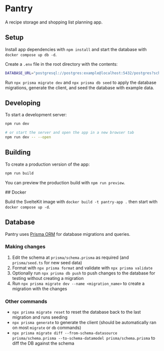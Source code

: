 # Pantry

A recipe storage and shopping list planning app.

## Setup

Install app dependencies with `npm install` and start the database with `docker compose up db -d`.

Create a `.env` file in the root directory with the contents:

```sh
DATABASE_URL="postgresql://postgres:example@localhost:5432/postgres?schema=public"
```

Run `npx prisma migrate dev` and `npx prisma db seed` to apply the database migrations, generate the client, and seed the database with example data.

## Developing

To start a development server:

```bash
npm run dev

# or start the server and open the app in a new browser tab
npm run dev -- --open
```

## Building

To create a production version of the app:

```bash
npm run build
```

You can preview the production build with `npm run preview`.

## Docker

Build the SvelteKit image with `docker build -t pantry-app .` then start with `docker compose up -d`.

## Database

Pantry uses [Prisma ORM](https://www.prisma.io/) for database migrations and queries.

### Making changes

1. Edit the schema at `prisma/schema.prisma` as required (and `prisma/seed.ts` for new seed data)
2. Format with `npx prisma format` and validate with `npx prisma validate`
3. Optionally run `npx prisma db push` to push changes to the database for testing without creating a migration
4. Run `npx prisma migrate dev --name <migration_name>` to create a migration with the changes

### Other commands

- `npx prisma migrate reset` to reset the database back to the last migration and runs seeding
- `npx prisma generate` to generate the client (should be automatically ran on most `migrate` or `db` commands)
- `npx prisma migrate diff --from-schema-datasource prisma/schema.prisma --to-schema-datamodel prisma/schema.prisma` to diff the DB against the schema
